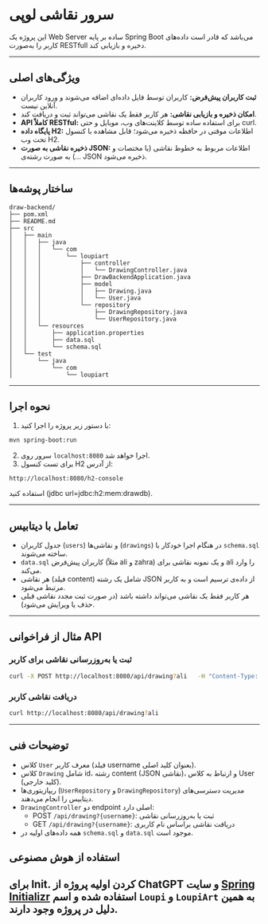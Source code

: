 # سرور نقاشی لوپی

این پروژه یک Web Server ساده بر پایه Spring Boot می‌باشد که قادر است داده‌های کاربر را به‌صورت RESTfull دخیره و بازیابی کند.

---

##  ویژگی‌های اصلی

- **ثبت کاربران پیش‌فرض:** کاربران توسط فایل داده‌ای اضافه می‌شوند و ورود کاربران آنلاین نیست.
- **امکان ذخیره و بازیابی نقاشی:** هر کاربر فقط یک نقاشی می‌تواند ثبت و دریافت کند.
- **API کاملاً RESTful:** برای استفاده ساده توسط کلاینت‌های وب، موبایل و حتی curl.
- **پایگاه داده H2:** اطلاعات موقتی در حافظه ذخیره می‌شود؛ قابل مشاهده با کنسول تحت وب H2.
- **ذخیره نقاشی به صورت JSON:** اطلاعات مربوط به خطوط نقاشی (یا مختصات و ...) به صورت رشته‌ی JSON ذخیره می‌شود.

---

##  ساختار پوشه‌ها

```
draw-backend/
├── pom.xml
├── README.md
├── src
│   ├── main
│   │   ├── java
│   │   │   └── com
│   │   │       └── loupiart
│   │   │           ├── controller
│   │   │           │   └── DrawingController.java
│   │   │           ├── DrawBackendApplication.java
│   │   │           ├── model
│   │   │           │   ├── Drawing.java
│   │   │           │   └── User.java
│   │   │           └── repository
│   │   │               ├── DrawingRepository.java
│   │   │               └── UserRepository.java
│   │   └── resources
│   │       ├── application.properties
│   │       ├── data.sql
│   │       └── schema.sql
│   └── test
│       └── java
│           └── com
│               └── loupiart
```

---

##  نحوه اجرا

1. با دستور زیر پروژه را اجرا کنید:
```sh
mvn spring-boot:run
```
2. سرور روی `localhost:8080` اجرا خواهد شد.
43. برای تست کنسول H2 از آدرس:
```
http://localhost:8080/h2-console
```
استفاده کنید (jdbc url=jdbc:h2:mem:drawdb).

---

##  تعامل با دیتابیس

- جدول کاربران (`users`) و نقاشی‌ها (`drawings`) در هنگام اجرا خودکار با `schema.sql` ساخته می‌شوند.
- `data.sql` کاربران پیش‌فرض (مثلاً ali و zahra) و یک نمونه نقاشی برای ali را وارد می‌کند.
- هر نقاشی (فیلد content) شامل یک رشته JSON از داده‌ی ترسیم است و به کاربر مرتبط می‌شود.
- هر کاربر فقط یک نقاشی می‌تواند داشته باشد (در صورت ثبت مجدد نقاشی قبلی حذف یا ویرایش می‌شود).

---

##  مثال‌ از فراخوانی API

### ثبت یا به‌روزرسانی نقاشی برای کاربر
```bash
curl -X POST http://localhost:8080/api/drawing?ali   -H "Content-Type: application/json"   -d '{"content":"{"lines":[[0,0],[10,10]]}"}'
```

### دریافت نقاشی کاربر
```bash
curl http://localhost:8080/api/drawing?ali
```

---

##  توضیحات فنی

- کلاس `User` معرف کاربر (فیلد username بعنوان کلید اصلی).
- کلاس `Drawing` شامل id، رشته content (JSON نقاشی)، و ارتباط به کلاس User (کلید خارجی).
- ریپازیتوری‌ها (`UserRepository` و `DrawingRepository`) مدیریت دسترسی‌های دیتابیس را انجام می‌دهند.
- `DrawingController` دو endpoint اصلی دارد:
  - POST `/api/drawing?{username}`: ثبت یا به‌روزرسانی نقاشی
  - GET `/api/drawing?{username}`: دریافت نقاشی براساس نام کاربری
- همه داده‌های اولیه در `schema.sql` و `data.sql` موجود است.


## استفاده از هوش مصنوعی
برای Init. کردن اولیه پروژه از ChatGPT و سایت [Spring Initializr](https://start.spring.io/) استفاده شده و اسم `Loupi` و `LoupiArt` به همین دلیل در پروژه وجود دارند.
---

